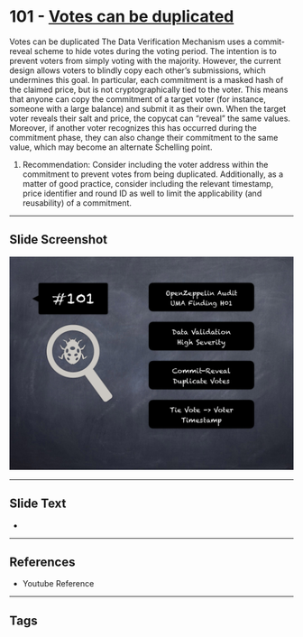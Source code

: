 
# 101 - [Votes can be duplicated](./Votes%20can%20be%20duplicated.md)

Votes can be duplicated The Data Verification Mechanism uses a commit-reveal scheme to hide votes during the voting period. The intention is to prevent voters from simply voting with the majority. However, the current design allows voters to blindly copy each other’s submissions, which undermines this goal. In particular, each commitment is a masked hash of the claimed price, but is not cryptographically tied to the voter. This means that anyone can copy the commitment of a target voter (for instance, someone with a large balance) and submit it as their own. When the target voter reveals their salt and price, the copycat can “reveal” the same values. Moreover, if another voter recognizes this has occurred during the commitment phase, they can also change their commitment to the same value, which may become an alternate Schelling point.


1.  Recommendation: Consider including the voter address within the commitment to prevent votes from being duplicated. Additionally, as a matter of good practice, consider including the relevant timestamp, price identifier and round ID as well to limit the applicability (and reusability) of a commitment.


___
## Slide Screenshot
![101.png](../../images/7.%20Audit%20Findings%20101/101.png)
___
## Slide Text
- 
___
## References
- Youtube Reference
___
## Tags
